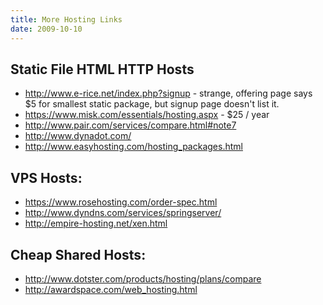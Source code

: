 ```yaml
---
title: More Hosting Links
date: 2009-10-10
---
```

Static File HTML HTTP Hosts
---------------------------------------

* http://www.e-rice.net/index.php?signup - strange, offering page says $5 for smallest static package, but signup page doesn't list it.
* https://www.misk.com/essentials/hosting.aspx - $25 / year
* http://www.pair.com/services/compare.html#note7
* http://www.dynadot.com/
* http://www.easyhosting.com/hosting_packages.html


VPS Hosts:
---------------

* https://www.rosehosting.com/order-spec.html
* http://www.dyndns.com/services/springserver/
* http://empire-hosting.net/xen.html


Cheap Shared Hosts:
-----------------------------

* http://www.dotster.com/products/hosting/plans/compare
* http://awardspace.com/web_hosting.html

